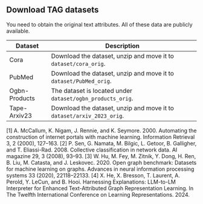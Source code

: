 ## Download TAG datasets 

You need to obtain the original text attributes. All of these data are publicly available.

| Dataset | Description |
| ----- |  ---- |
|Cora| Download the dataset, unzip and move it to `dataset/cora_orig`.|
|PubMed | Download the dataset, unzip and move it to `dataset/PubMed_orig`.|
| Ogbn-Products |  The dataset is located under `dataset/ogbn_products_orig`.|
| Tape-Arxiv23 |  Download the dataset, unzip and move it to `dataset/arxiv_2023_orig`.|

[1] A. McCallum, K. Nigam, J. Rennie, and K. Seymore. 2000. Automating the construction of internet portals with machine learning. Information Retrieval 3, 2 (2000), 127–163.
[2] P. Sen, G. Namata, M. Bilgic, L. Getoor, B. Galligher, and T. Eliassi-Rad. 2008. Collective classification in network data. AI magazine 29, 3 (2008), 93–93.
[3] W. Hu, M. Fey, M. Zitnik, Y. Dong, H. Ren, B. Liu, M. Catasta, and J. Leskovec. 2020. Open graph benchmark: Datasets for machine learning on graphs. Advances in neural information processing systems 33 (2020), 22118–22133.
[4] X. He, X. Bresson, T. Laurent, A. Perold, Y. LeCun, and B. Hooi. Harnessing Explanations: LLM-to-LM Interpreter for Enhanced Text-Attributed Graph Representation Learning. In The Twelfth International Conference on Learning Representations. 2024.


